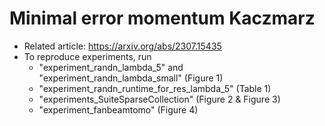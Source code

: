 # Minimal error momentum Kaczmarz

- Related article: https://arxiv.org/abs/2307.15435
- To reproduce experiments, run
  * "experiment_randn_lambda_5" and "experiment_randn_lambda_small" (Figure 1)
  * "experiment_randn_runtime_for_res_lambda_5" (Table 1)
  * "experiments_SuiteSparseCollection" (Figure 2 & Figure 3)
  * "experiment_fanbeamtomo" (Figure 4)
    
